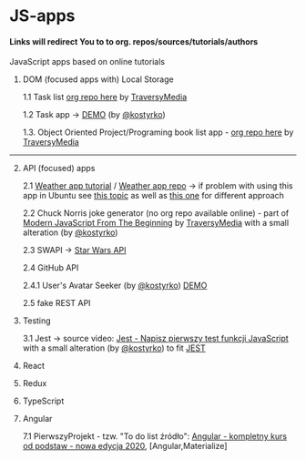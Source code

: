 # JS-apps

#### Links will redirect You to to org. repos/sources/tutorials/authors

JavaScript apps based on online tutorials

1. DOM (focused apps with) Local Storage 

    1.1 Task list [org repo here](https://github.com/bradtraversy/modern_js_udemy_projects/tree/master/tasklist_project) by [TraversyMedia](https://www.traversymedia.com/)
  
    1.2 Task app -> [DEMO](https://codepen.io/mkostyrko/full/zYvbPGx) (by [@kostyrko](https://github.com/kostyrko))

    1.3. Object Oriented Project/Programing book list app - [org repo here](https://github.com/bradtraversy/modern_js_udemy_projects/tree/master/booklist) by [TraversyMedia](https://www.traversymedia.com/)
  
---

2. API (focused) apps

    2.1 [Weather app tutorial](https://www.youtube.com/watch?v=KqZGuzrY9D4) /
    [Weather app repo](https://github.com/CodeExplainedRepo/Weather-App-JavaScript) -> if problem with using this app in Ubuntu see [this topic](https://askubuntu.com/questions/810791/cant-get-geolocation-in-my-ubuntu-16-04-browsers-like-chrome-and-firefox) as well as [this one](https://stackoverflow.com/questions/44773259/html-geolocation-unknown-error-acquiring-position) for different approach

    2.2 Chuck Norris joke generator (no org repo available online) - part of [Modern JavaScript From The Beginning](https://www.udemy.com/course/modern-javascript-from-the-beginning/) by [TraversyMedia](https://www.traversymedia.com/) with a small alteration (by [@kostyrko](https://github.com/kostyrko))

    2.3 SWAPI ->  [Star Wars API](https://www.youtube.com/watch?v=aISMFLKUC8o)

    2.4 GitHub API

    2.4.1 User's Avatar Seeker (by [@kostyrko](https://github.com/kostyrko)) [DEMO](https://codepen.io/mkostyrko/full/vYLrGpm)

    2.5 fake REST API

3. Testing

    3.1 Jest -> source video: [Jest - Napisz pierwszy test funkcji JavaScript](https://www.youtube.com/watch?v=gX440uva4NU) with a small alteration (by [@kostyrko](https://github.com/kostyrko)) to fit [JEST](https://jestjs.io/)


4. React


5. Redux


6. TypeScript


7. Angular

    7.1 PierwszyProjekt - tzw. "To do list źródło": [Angular - kompletny kurs od podstaw - nowa edycja 2020](https://www.udemy.com/course/angular-kompletny-kurs-od-podstaw/), [Angular,Materialize]
